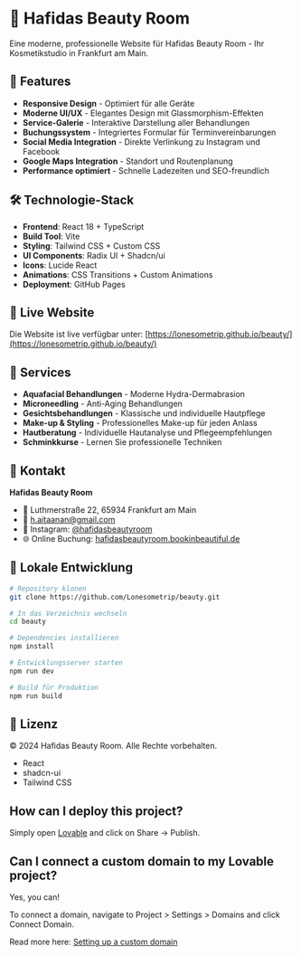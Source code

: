 # 💄 Hafidas Beauty Room

Eine moderne, professionelle Website für Hafidas Beauty Room - Ihr Kosmetikstudio in Frankfurt am Main.

## 🌟 Features

- **Responsive Design** - Optimiert für alle Geräte
- **Moderne UI/UX** - Elegantes Design mit Glassmorphism-Effekten
- **Service-Galerie** - Interaktive Darstellung aller Behandlungen
- **Buchungssystem** - Integriertes Formular für Terminvereinbarungen
- **Social Media Integration** - Direkte Verlinkung zu Instagram und Facebook
- **Google Maps Integration** - Standort und Routenplanung
- **Performance optimiert** - Schnelle Ladezeiten und SEO-freundlich

## 🛠️ Technologie-Stack

- **Frontend**: React 18 + TypeScript
- **Build Tool**: Vite
- **Styling**: Tailwind CSS + Custom CSS
- **UI Components**: Radix UI + Shadcn/ui
- **Icons**: Lucide React
- **Animations**: CSS Transitions + Custom Animations
- **Deployment**: GitHub Pages

## 🚀 Live Website

Die Website ist live verfügbar unter: [https://lonesometrip.github.io/beauty/](https://lonesometrip.github.io/beauty/)

## 📱 Services

- **Aquafacial Behandlungen** - Moderne Hydra-Dermabrasion
- **Microneedling** - Anti-Aging Behandlungen
- **Gesichtsbehandlungen** - Klassische und individuelle Hautpflege
- **Make-up & Styling** - Professionelles Make-up für jeden Anlass
- **Hautberatung** - Individuelle Hautanalyse und Pflegeempfehlungen
- **Schminkkurse** - Lernen Sie professionelle Techniken

## 📍 Kontakt

**Hafidas Beauty Room**
- 📍 Luthmerstraße 22, 65934 Frankfurt am Main
- 📧 h.aitaanan@gmail.com
- 📱 Instagram: [@hafidasbeautyroom](https://instagram.com/hafidasbeautyroom)
- 🌐 Online Buchung: [hafidasbeautyroom.bookinbeautiful.de](https://hafidasbeautyroom.bookinbeautiful.de/)

## 🔧 Lokale Entwicklung

```bash
# Repository klonen
git clone https://github.com/Lonesometrip/beauty.git

# In das Verzeichnis wechseln
cd beauty

# Dependencies installieren
npm install

# Entwicklungsserver starten
npm run dev

# Build für Produktion
npm run build
```

## 📄 Lizenz

© 2024 Hafidas Beauty Room. Alle Rechte vorbehalten.
- React
- shadcn-ui
- Tailwind CSS

## How can I deploy this project?

Simply open [Lovable](https://lovable.dev/projects/c46f3edb-b610-486a-a1c5-f536ea4459a6) and click on Share -> Publish.

## Can I connect a custom domain to my Lovable project?

Yes, you can!

To connect a domain, navigate to Project > Settings > Domains and click Connect Domain.

Read more here: [Setting up a custom domain](https://docs.lovable.dev/tips-tricks/custom-domain#step-by-step-guide)
